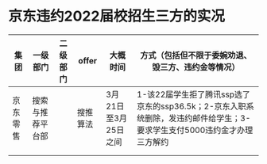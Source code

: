 # 京东违约2022届校招生三方的实况





| 集团     | 一级部门         | 二级部门 | offer    | 大概时间             | 方式（包括但不限于委婉劝退、毁三方、违约金等情况）           |
| -------- | ---------------- | -------- | -------- | -------------------- | ------------------------------------------------------------ |
| 京东零售 | 搜索与推荐平台部 |          | 搜推算法 | 3月21日至3月25日之间 | 1-该22届学生拒了腾讯ssp选了京东的ssp36.5k；2-京东入职系统删除，发违约邮件给学生；3-要求学生支付5000违约金才办理三方解约 |
|          |                  |          |          |                      |                                                              |
|          |                  |          |          |                      |                                                              |



## 
